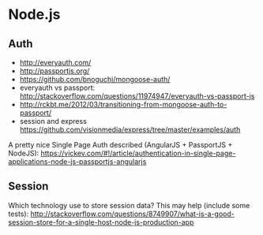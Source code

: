 # Node.js

## Auth
- http://everyauth.com/
- http://passportjs.org/
- https://github.com/bnoguchi/mongoose-auth/
- everyauth vs passport: http://stackoverflow.com/questions/11974947/everyauth-vs-passport-js
- http://rckbt.me/2012/03/transitioning-from-mongoose-auth-to-passport/
- session and express https://github.com/visionmedia/express/tree/master/examples/auth

A pretty nice Single Page Auth described (AngularJS + PassportJS + NodeJS): https://vickev.com/#!/article/authentication-in-single-page-applications-node-js-passportjs-angularjs

## Session
Which technology use to store session data? This may help (include some tests): http://stackoverflow.com/questions/8749907/what-is-a-good-session-store-for-a-single-host-node-js-production-app
